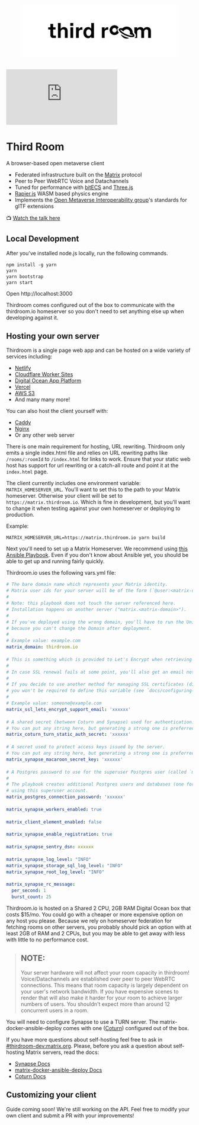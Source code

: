 <div align="center">
  <img
    src="docs/assets/logo.png"
    alt="Third Room"
    width="420px"
    padding="40px"
  />
  <br/>
  <br/>
</div>

[![Matrix](https://img.shields.io/matrix/thirdroom-dev:matrix.org)](https://matrix.to/#/#thirdroom-dev:matrix.org)

# Third Room

A browser-based open metaverse client

- Federated infrastructure built on the [Matrix](https://matrix.org/) protocol
- Peer to Peer WebRTC Voice and Datachannels
- Tuned for performance with [bitECS](https://github.com/NateTheGreatt/bitecs) and [Three.js](https://threejs.org/)
- [Rapier.js](https://rapier.rs/) WASM based physics engine
- Implements the [Open Metaverse Interoperability group](https://omigroup.org)'s standards for glTF extensions

📺 [Watch the talk here](https://youtu.be/e26UJRCGfGk?t=2266)

## Local Development

After you've installed node.js locally, run the following commands.

```
npm install -g yarn
yarn
yarn bootstrap
yarn start
```

Open http://localhost:3000

Thirdroom comes configured out of the box to communicate with the thirdroom.io homeserver so you don't need to set anything else up when developing against it.

## Hosting your own server

Thirdroom is a single page web app and can be hosted on a wide variety of services including:
- [Netlify](https://www.netlify.com/)
- [Cloudflare Worker Sites](https://developers.cloudflare.com/workers/platform/sites)
- [Digital Ocean App Platform](https://www.digitalocean.com/products/app-platform/)
- [Vercel](https://vercel.com/)
- [AWS S3](https://docs.aws.amazon.com/AmazonS3/latest/userguide/WebsiteHosting.html)
- And many many more!

You can also host the client yourself with:
- [Caddy](https://caddyserver.com/docs/)
- [Nginx](https://nginx.org)
- Or any other web server

There is one main requirement for hosting, URL rewriting. Thirdroom only emits a single index.html file and relies on URL rewriting paths like `/rooms/:roomId` to `/index.html` for links to work. Ensure that your static web host has support for url rewriting or a catch-all route and point it at the `index.html` page.

The client currently includes one environment variable: `MATRIX_HOMESERVER_URL`. You'll want to set this to the path to your Matrix homeserver. Otherwise your client will be set to `https://matrix.thirdroom.io`. Which is fine in development, but you'll want to change it when testing against your own homeserver or deploying to production.

Example:
```
MATRIX_HOMESERVER_URL=https://matrix.thirdroom.io yarn build
```

Next you'll need to set up a Matrix Homeserver. We recommend using [this Ansible Playbook](https://github.com/spantaleev/matrix-docker-ansible-deploy). Even if you don't know about Ansible yet, you should be able to get up and running fairly quickly.

Thirdroom.io uses the following vars.yml file:

```yaml
# The bare domain name which represents your Matrix identity.
# Matrix user ids for your server will be of the form (`@user:<matrix-domain>`).
#
# Note: this playbook does not touch the server referenced here.
# Installation happens on another server ("matrix.<matrix-domain>").
#
# If you've deployed using the wrong domain, you'll have to run the Uninstalling step,
# because you can't change the Domain after deployment.
#
# Example value: example.com
matrix_domain: thirdroom.io

# This is something which is provided to Let's Encrypt when retrieving SSL certificates for domains.
#
# In case SSL renewal fails at some point, you'll also get an email notification there.
#
# If you decide to use another method for managing SSL certificates (different than the default Let's Encrypt),
# you won't be required to define this variable (see `docs/configuring-playbook-ssl-certificates.md`).
#
# Example value: someone@example.com
matrix_ssl_lets_encrypt_support_email: 'xxxxxx'

# A shared secret (between Coturn and Synapse) used for authentication.
# You can put any string here, but generating a strong one is preferred (e.g. `pwgen -s 64 1`).
matrix_coturn_turn_static_auth_secret: 'xxxxxx'

# A secret used to protect access keys issued by the server.
# You can put any string here, but generating a strong one is preferred (e.g. `pwgen -s 64 1`).
matrix_synapse_macaroon_secret_key: 'xxxxxx'

# A Postgres password to use for the superuser Postgres user (called `matrix` by default).
#
# The playbook creates additional Postgres users and databases (one for each enabled service)
# using this superuser account.
matrix_postgres_connection_password: 'xxxxxx'

matrix_synapse_workers_enabled: true

matrix_client_element_enabled: false

matrix_synapse_enable_registration: true

matrix_synapse_sentry_dsn: xxxxxx

matrix_synapse_log_level: "INFO"
matrix_synapse_storage_sql_log_level: "INFO"
matrix_synapse_root_log_level: "INFO"

matrix_synapse_rc_message:
  per_second: 1
  burst_count: 25
```

Thirdroom.io is hosted on a Shared 2 CPU, 2GB RAM Digital Ocean box that costs $15/mo. You could go with a cheaper or more expensive option on any host you please. Because we rely on homeserver federation for fetching rooms on other servers, you probably should pick an option with at least 2GB of RAM and 2 CPUs, but you may be able to get away with less with little to no performance cost.

> ## NOTE:
> Your server hardware will not affect your room capacity in thirdroom! Voice/Datachannels are established over peer to peer WebRTC connections. This means that room capacity is largely dependent on your user's network bandwidth. If you have expensive scenes to render that will also make it harder for your room to achieve larger numbers of users. You shouldn't expect more than around 12 concurrent users in a room.

You will need to configure Synapse to use a TURN server. The matrix-docker-ansible-deploy comes with one ([Coturn](https://github.com/coturn/coturn)) configured out of the box.

If you have more questions about self-hosting feel free to ask in [#thirdroom-dev:matrix.org](https://matrix.to/#/#thirdroom-dev:matrix.org). Please, before you ask a question about self-hosting Matrix servers, read the docs:

- [Synapse Docs](https://matrix-org.github.io/synapse/latest/setup/installation.html)
- [matrix-docker-ansible-deploy Docs](https://github.com/spantaleev/matrix-docker-ansible-deploy)
- [Coturn Docs](https://github.com/coturn/coturn)

## Customizing your client

Guide coming soon! We're still working on the API. Feel free to modify your own client and submit a PR with your improvements!
